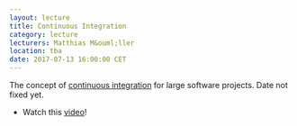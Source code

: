 ```yaml
---
layout: lecture
title: Continuous Integration
category: lecture
lecturers: Matthias M&ouml;ller 
location: tba
date: 2017-07-13 16:00:00 CET
---
```


The concept of [continuous integration] for large software projects. Date not fixed yet.

* Watch this [video](https://www.youtube.com/watch?v=16FI1-d2P4E)!

[continuous integration]: https://en.wikipedia.org/wiki/Continuous_integration
